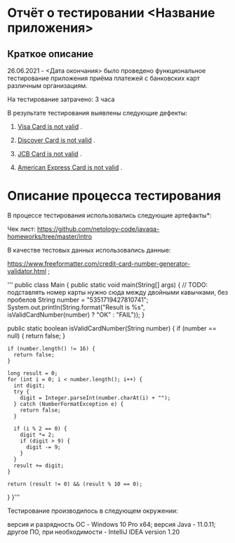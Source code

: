 # Отчёт о тестировании <Название приложения>
## Краткое описание
26.06.2021 - <Дата окончания> было проведено функциональное тестирование приложения приёма платежей с банковских карт различным организациям.

На тестирование затрачено: 3 часа

В результате тестирования выявлены следующие дефекты:

1. [Visa Card is not valid](https://github.com/vergizon/Hometask-1.1-Java/issues/1) .

2. [Discover Card is not valid](https://github.com/vergizon/Hometask-1.1-Java/issues/2) .

3. [JCB Card is not valid](https://github.com/vergizon/Hometask-1.1-Java/issues/3) .

4. [American Express Card is not valid](https://github.com/vergizon/Hometask-1.1-Java/issues/4) .

# Описание процесса тестирования
В процессе тестирования использовались следующие артефакты*:

Чек лист: https://github.com/netology-code/javaqa-homeworks/tree/master/intro



В качестве тестовых данных использовались данные:

https://www.freeformatter.com/credit-card-number-generator-validator.html ;

'''
public class Main {
  public static void main(String[] args) {
    // TODO: подставлять номер карты нужно сюда между двойными кавычками, без пробелов
    String number = "5351719427810741";
    System.out.println(String.format("Result is %s", isValidCardNumber(number) ? "OK" : "FAIL"));
  }

  public static boolean isValidCardNumber(String number) {
    if (number == null) {
      return false;
    }

    if (number.length() != 16) {
      return false;
    }

    long result = 0;
    for (int i = 0; i < number.length(); i++) {
      int digit;
      try {
        digit = Integer.parseInt(number.charAt(i) + "");
      } catch (NumberFormatException e) {
        return false;
      }

      if (i % 2 == 0) {
        digit *= 2;
        if (digit > 9) {
          digit -= 9;
        }
      }
      result += digit;
    }

    return (result != 0) && (result % 10 == 0);
  }
}'''

Тестирование производилось в следующем окружении:

версия и разрядность ОС - Windows 10 Pro x64; 
версия Java - 11.0.11;
другое ПО, при необходимости - IntelliJ IDEA version 1.20